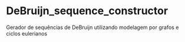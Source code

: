 # DeBruijn_sequence_constructor
 Gerador de sequências de DeBruijn utilizando modelagem por grafos e ciclos eulerianos
